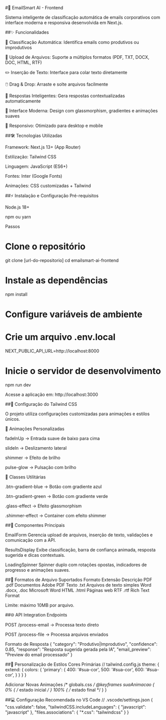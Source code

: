 #📧 EmailSmart AI - Frontend

Sistema inteligente de classificação automática de emails corporativos com interface moderna e responsiva desenvolvida em Next.js.

##✨ Funcionalidades

🧠 Classificação Automática: Identifica emails como produtivos ou improdutivos

📂 Upload de Arquivos: Suporte a múltiplos formatos (PDF, TXT, DOCX, DOC, HTML, RTF)

✏️ Inserção de Texto: Interface para colar texto diretamente

🖱️ Drag & Drop: Arraste e solte arquivos facilmente

🤖 Respostas Inteligentes: Gera respostas contextualizadas automaticamente

🎨 Interface Moderna: Design com glassmorphism, gradientes e animações suaves

📱 Responsivo: Otimizado para desktop e mobile

##🛠️ Tecnologias Utilizadas

Framework: Next.js 13+ (App Router)

Estilização: Tailwind CSS

Linguagem: JavaScript (ES6+)

Fontes: Inter (Google Fonts)

Animações: CSS customizadas + Tailwind

##⚡ Instalação e Configuração
Pré-requisitos

Node.js 18+

npm ou yarn

Passos
# Clone o repositório
git clone [url-do-repositorio]
cd emailsmart-ai-frontend

# Instale as dependências
npm install

# Configure variáveis de ambiente
# Crie um arquivo .env.local
NEXT_PUBLIC_API_URL=http://localhost:8000

# Inicie o servidor de desenvolvimento
npm run dev


Acesse a aplicação em: http://localhost:3000

##🎨 Configuração do Tailwind CSS

O projeto utiliza configurações customizadas para animações e estilos únicos.

🔹 Animações Personalizadas

fadeInUp → Entrada suave de baixo para cima

slideIn → Deslizamento lateral

shimmer → Efeito de brilho

pulse-glow → Pulsação com brilho

🔹 Classes Utilitárias

.btn-gradient-blue → Botão com gradiente azul

.btn-gradient-green → Botão com gradiente verde

.glass-effect → Efeito glassmorphism

.shimmer-effect → Container com efeito shimmer

##🧩 Componentes Principais

EmailForm
Gerencia upload de arquivos, inserção de texto, validações e comunicação com a API.

ResultsDisplay
Exibe classificação, barra de confiança animada, resposta sugerida e dicas contextuais.

LoadingSpinner
Spinner duplo com rotações opostas, indicadores de progresso e animações suaves.

##📁 Formatos de Arquivo Suportados
Formato	Extensão	Descrição
PDF	.pdf	Documentos Adobe PDF
Texto	.txt	Arquivos de texto simples
Word	.docx, .doc	Microsoft Word
HTML	.html	Páginas web
RTF	.rtf	Rich Text Format

Limite: máximo 10MB por arquivo.

##🌐 API Integration
Endpoints

POST /process-email → Processa texto direto

POST /process-file → Processa arquivos enviados

Formato de Resposta
{
  "category": "Produtivo|Improdutivo",
  "confidence": 0.85,
  "response": "Resposta sugerida gerada pela IA",
  "email_preview": "Preview do email processado"
}

##🎨 Personalização de Estilos
Cores Primárias
// tailwind.config.js
theme: {
  extend: {
    colors: {
      'primary': {
        400: '#sua-cor',
        500: '#sua-cor',
        600: '#sua-cor',
      }
    }
  }
}

Adicionar Novas Animações
/* globals.css */
@keyframes suaAnimacao {
  0% { /* estado inicial */ }
  100% { /* estado final */ }
}

##💻 Configuração Recomendada no VS Code
// .vscode/settings.json
{
  "css.validate": false,
  "tailwindCSS.includeLanguages": {
    "javascript": "javascript"
  },
  "files.associations": {
    "*.css": "tailwindcss"
  }
}
